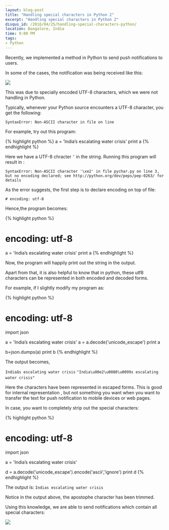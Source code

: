 ```yaml
---
layout: blog-post
title: "Handling special characters in Python 2"
excerpt: "Handling special characters in Python 2"
disqus_id: /2016/04/25/handling-special-characters-python/
location: Bangalore, India
time: 9:00 PM
tags:
- Python
---
```


Recently, we implemented a method in Python to send push notifications to users.

In some of the cases, the notification was being received like this:

![](/images/Blog/notif1.png)

This was due to specially encoded UTF-8 characters, which we were not handling in Python.

Typically, whenever your Python source encounters a UTF-8 character, you get the following:

`SyntaxError: Non-ASCII character in file on line`

For example, try out this program:

{% highlight python %}
a = 'India’s escalating water crisis'
print a
{% endhighlight %}

Here we have a UTF-8 chracter `’` in the string. Running this program will result in :

`SyntaxError: Non-ASCII character '\xe2' in file pychar.py on line 3, but no encoding declared; see http://python.org/dev/peps/pep-0263/ for details`

As the error suggests, the first step is to declare encoding on top of file:

`# encoding: utf-8`

Hence,the program becomes:

{% highlight python %}
# encoding: utf-8
a = 'India’s escalating water crisis'
print a
{% endhighlight %}

Now, the program will happily print out the string in the output.

Apart from that,  it is also helpful to know that in python, these utf8 characters can be represented in both encoded and decoded forms.

For example, if I slightly modify my program as:

{% highlight python %}
# encoding: utf-8
import json

a = 'India’s escalating water crisis'
a = a.decode('unicode_escape')
print a

b=json.dumps(a)
print b
{% endhighlight %}

The output becomes,

`Indiaâs escalating water crisis`
`"India\u00e2\u0080\u0099s escalating water crisis"`

Here the characters have been represented in escaped forms. This is good for internal representation , but not something you want when you want to transfer the text for push notification to mobile devices or web pages.

In case, you want to completely strip out the special characters:

{% highlight python %}
# encoding: utf-8
import json

a = 'India’s escalating water crisis'

d = a.decode('unicode_escape').encode('ascii','ignore')
print d
{% endhighlight %}

The output is:
`Indias escalating water crisis`

Notice in the output above, the apostophe character has been trimmed.

Using this knowledge, we are able to send notifications which contain all special characters:

![](/images/Blog/notif2.png)

